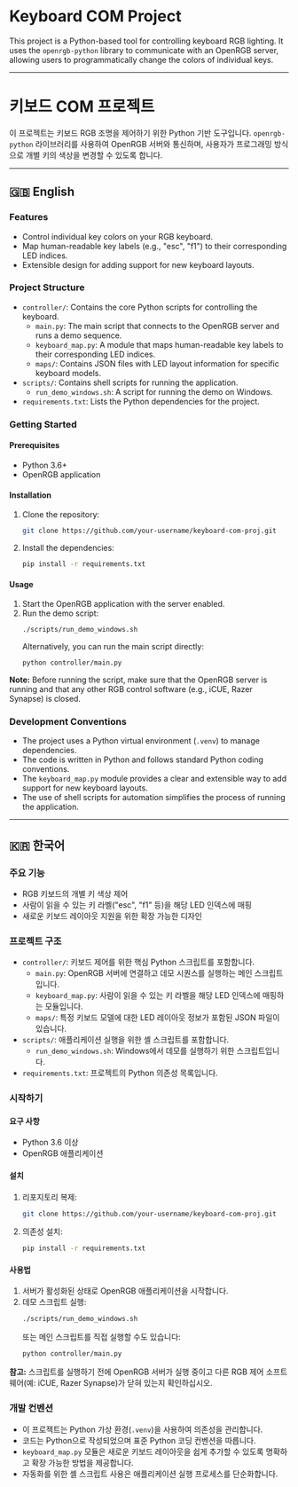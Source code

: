 # Keyboard COM Project

This project is a Python-based tool for controlling keyboard RGB lighting. It uses the `openrgb-python` library to communicate with an OpenRGB server, allowing users to programmatically change the colors of individual keys.

---

# 키보드 COM 프로젝트

이 프로젝트는 키보드 RGB 조명을 제어하기 위한 Python 기반 도구입니다. `openrgb-python` 라이브러리를 사용하여 OpenRGB 서버와 통신하며, 사용자가 프로그래밍 방식으로 개별 키의 색상을 변경할 수 있도록 합니다.

---

## 🇬🇧 English

### Features

*   Control individual key colors on your RGB keyboard.
*   Map human-readable key labels (e.g., "esc", "f1") to their corresponding LED indices.
*   Extensible design for adding support for new keyboard layouts.

### Project Structure

*   `controller/`: Contains the core Python scripts for controlling the keyboard.
    *   `main.py`: The main script that connects to the OpenRGB server and runs a demo sequence.
    *   `keyboard_map.py`: A module that maps human-readable key labels to their corresponding LED indices.
    *   `maps/`: Contains JSON files with LED layout information for specific keyboard models.
*   `scripts/`: Contains shell scripts for running the application.
    *   `run_demo_windows.sh`: A script for running the demo on Windows.
*   `requirements.txt`: Lists the Python dependencies for the project.

### Getting Started

#### Prerequisites

*   Python 3.6+
*   OpenRGB application

#### Installation

1.  Clone the repository:
    ```bash
    git clone https://github.com/your-username/keyboard-com-proj.git
    ```
2.  Install the dependencies:
    ```bash
    pip install -r requirements.txt
    ```

#### Usage

1.  Start the OpenRGB application with the server enabled.
2.  Run the demo script:
    ```bash
    ./scripts/run_demo_windows.sh
    ```
    Alternatively, you can run the main script directly:
    ```bash
    python controller/main.py
    ```
**Note:** Before running the script, make sure that the OpenRGB server is running and that any other RGB control software (e.g., iCUE, Razer Synapse) is closed.

### Development Conventions

*   The project uses a Python virtual environment (`.venv`) to manage dependencies.
*   The code is written in Python and follows standard Python coding conventions.
*   The `keyboard_map.py` module provides a clear and extensible way to add support for new keyboard layouts.
*   The use of shell scripts for automation simplifies the process of running the application.

---

## 🇰🇷 한국어

### 주요 기능

*   RGB 키보드의 개별 키 색상 제어
*   사람이 읽을 수 있는 키 라벨("esc", "f1" 등)을 해당 LED 인덱스에 매핑
*   새로운 키보드 레이아웃 지원을 위한 확장 가능한 디자인

### 프로젝트 구조

*   `controller/`: 키보드 제어를 위한 핵심 Python 스크립트를 포함합니다.
    *   `main.py`: OpenRGB 서버에 연결하고 데모 시퀀스를 실행하는 메인 스크립트입니다.
    *   `keyboard_map.py`: 사람이 읽을 수 있는 키 라벨을 해당 LED 인덱스에 매핑하는 모듈입니다.
    *   `maps/`: 특정 키보드 모델에 대한 LED 레이아웃 정보가 포함된 JSON 파일이 있습니다.
*   `scripts/`: 애플리케이션 실행을 위한 셸 스크립트를 포함합니다.
    *   `run_demo_windows.sh`: Windows에서 데모를 실행하기 위한 스크립트입니다.
*   `requirements.txt`: 프로젝트의 Python 의존성 목록입니다.

### 시작하기

#### 요구 사항

*   Python 3.6 이상
*   OpenRGB 애플리케이션

#### 설치

1.  리포지토리 복제:
    ```bash
    git clone https://github.com/your-username/keyboard-com-proj.git
    ```
2.  의존성 설치:
    ```bash
    pip install -r requirements.txt
    ```

#### 사용법

1.  서버가 활성화된 상태로 OpenRGB 애플리케이션을 시작합니다.
2.  데모 스크립트 실행:
    ```bash
    ./scripts/run_demo_windows.sh
    ```
    또는 메인 스크립트를 직접 실행할 수도 있습니다:
    ```bash
    python controller/main.py
    ```
**참고:** 스크립트를 실행하기 전에 OpenRGB 서버가 실행 중이고 다른 RGB 제어 소프트웨어(예: iCUE, Razer Synapse)가 닫혀 있는지 확인하십시오.

### 개발 컨벤션

*   이 프로젝트는 Python 가상 환경(`.venv`)을 사용하여 의존성을 관리합니다.
*   코드는 Python으로 작성되었으며 표준 Python 코딩 컨벤션을 따릅니다.
*   `keyboard_map.py` 모듈은 새로운 키보드 레이아웃을 쉽게 추가할 수 있도록 명확하고 확장 가능한 방법을 제공합니다.
*   자동화를 위한 셸 스크립트 사용은 애플리케이션 실행 프로세스를 단순화합니다.